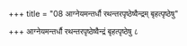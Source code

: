 +++
title = "08 आग्नेयमन्तर्धौ रथन्तरपृष्ठेष्वैन्द्रम् बृहत्पृष्ठेषु"

+++
आग्नेयमन्तर्धौ रथन्तरपृष्ठेष्वैन्द्रं बृहत्पृष्ठेषु ८
